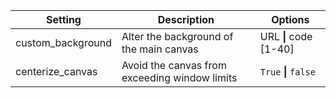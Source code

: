 | Setting           | Description                                   | Options                       |
|-------------------|-----------------------------------------------|-------------------------------|
| custom_background | Alter the background of the main canvas       | URL **\|** code [1-40]        |
| centerize_canvas  | Avoid the canvas from exceeding window limits | ```True``` **\|** ```false``` |
